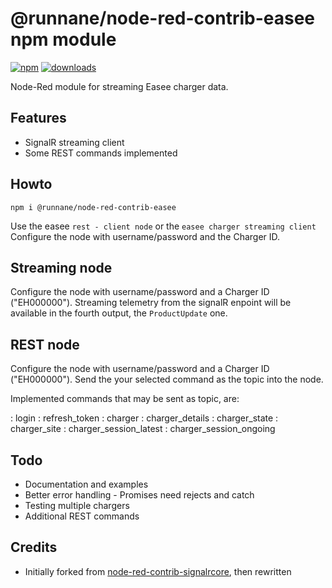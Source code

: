 
# @runnane/node-red-contrib-easee npm module

[![npm](https://img.shields.io/npm/v/@runnane/node-red-contrib-easee.svg?maxAge=2592000)](https://www.npmjs.com/package/@runnane/node-red-contrib-easee)
[![downloads](https://img.shields.io/npm/dt/@runnane/node-red-contrib-easee.svg?maxAge=2592000)](https://www.npmjs.com/package/@runnane/node-red-contrib-easee)

Node-Red module for streaming Easee charger data. 

## Features
+ SignalR streaming client
+ Some REST commands implemented

## Howto
`npm i @runnane/node-red-contrib-easee`

Use the easee `rest - client node` or the `easee charger streaming client`
Configure the node with username/password and the Charger ID.

## Streaming node
  Configure the node with username/password and a Charger ID ("EH000000").
  Streaming telemetry from the signalR enpoint will be available in the fourth output, 
  the `ProductUpdate` one.

## REST node
  Configure the node with username/password and a Charger ID ("EH000000").
  Send the your selected command as the topic into the node.

  Implemented commands that may be sent as topic, are:

  : login
  : refresh_token
  : charger
  : charger_details
  : charger_state
  : charger_site
  : charger_session_latest
  : charger_session_ongoing

## Todo
+ Documentation and examples
+ Better error handling - Promises need rejects and catch
+ Testing multiple chargers
+ Additional REST commands

## Credits
+ Initially forked from [node-red-contrib-signalrcore](https://github.com/scottpage/node-red-contrib-signalrcore), then rewritten